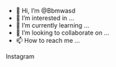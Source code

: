 - 👋 Hi, I’m @Bbmwasd
- 👀 I’m interested in ...
- 🌱 I’m currently learning ...
- 💞️ I’m looking to collaborate on ...
- 📫 How to reach me ...

<!---
Bbmwasd/Bbmwasd is a ✨ special ✨ repository because its `README.md` (this file) appears on your GitHub profile.
You can click the Preview link to take a look at your changes.
--->
Instagram
